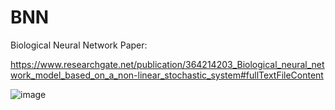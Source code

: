 # BNN
Biological Neural Network
Paper:

https://www.researchgate.net/publication/364214203_Biological_neural_network_model_based_on_a_non-linear_stochastic_system#fullTextFileContent


![image](https://github.com/cristinaa211/BNN/assets/61435903/9a03e5ca-142e-4d4c-b03c-b9196b83a9bd)
